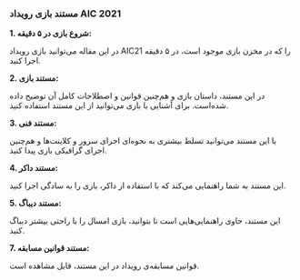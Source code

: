 ### مستند بازی رویداد AIC 2021


**1. شروع بازی در ۵ دقیقه:**


  در این مقاله می‌توانید بازی رویداد AIC21 را که در مخزن بازی موجود است، در ۵ دقیقه اجرا کنید.
  
  
**2. مستند بازی:**


  در این مستند، داستان بازی و هم‌چنین قوانین و اصطلاحات کامل آن توضیح داده شده‌است. برای آشنایی با بازی می‌توانید از این مستند استفاده کنید.
  
  
**3. مستند فنی:**


  با این مستند می‌توانید تسلط بیشتری به نحوه‌ای اجرای سرور و کلاینت‌ها و هم‌چنین اجرای گرافیکی بازی پیدا کنید.
  
  
**4. مستند داکر:**


  این مستند به شما راهنمایی می‌کند که با استفاده از داکر، بازی را به سادگی اجرا کنید.
  
  
**5. مستند دیباگ:**


  این مستند، حاوی راهنمایی‌هایی است تا بتوانید، بازی امسال را با راحتی بیشتر دیباگ کنید.
  
  
**7. مستند قوانین مسابقه:**


  قوانین مسابقه‌ی رویداد در این مستند، قابل مشاهده است.
